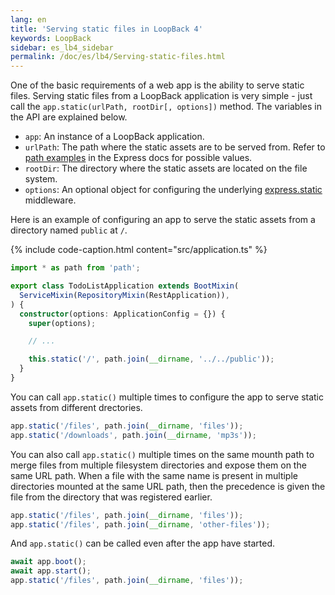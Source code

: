 ```yaml
---
lang: en
title: 'Serving static files in LoopBack 4'
keywords: LoopBack
sidebar: es_lb4_sidebar
permalink: /doc/es/lb4/Serving-static-files.html
---
```


One of the basic requirements of a web app is the ability to serve static files.
Serving static files from a LoopBack application is very simple - just call the
`app.static(urlPath, rootDir[, options])` method. The variables in the API are
explained below.

- `app`: An instance of a LoopBack application.
- `urlPath`: The path where the static assets are to be served from. Refer to
  [path examples](https://expressjs.com/en/4x/api.html#path-examples) in the
  Express docs for possible values.
- `rootDir`: The directory where the static assets are located on the file
  system.
- `options`: An optional object for configuring the underlying
  [express.static](https://expressjs.com/en/4x/api.html#express.static)
  middleware.

Here is an example of configuring an app to serve the static assets from a
directory named `public` at `/`.

{% include code-caption.html content="src/application.ts" %}

```ts
import * as path from 'path';

export class TodoListApplication extends BootMixin(
  ServiceMixin(RepositoryMixin(RestApplication)),
) {
  constructor(options: ApplicationConfig = {}) {
    super(options);

    // ...

    this.static('/', path.join(__dirname, '../../public'));
  }
}
```

You can call `app.static()` multiple times to configure the app to serve static
assets from different drectories.

```ts
app.static('/files', path.join(__dirname, 'files'));
app.static('/downloads', path.join(__dirname, 'mp3s'));
```

You can also call `app.static()` multiple times on the same mounth path to merge
files from multiple filesystem directories and expose them on the same URL path.
When a file with the same name is present in multiple directories mounted at the
same URL path, then the precedence is given the file from the directory that was
registered earlier.

```ts
app.static('/files', path.join(__dirname, 'files'));
app.static('/files', path.join(__dirname, 'other-files'));
```

And `app.static()` can be called even after the app have started.

```ts
await app.boot();
await app.start();
app.static('/files', path.join(__dirname, 'files'));
```

